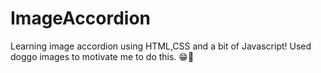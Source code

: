 # ImageAccordion
Learning image accordion using HTML,CSS and a bit of Javascript! Used doggo images to motivate me to do this. 😁🐶
